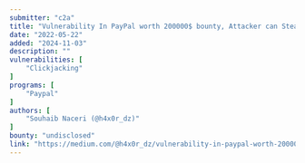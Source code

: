 ```yaml
---
submitter: "c2a"
title: "Vulnerability In PayPal worth 200000$ bounty, Attacker can Steal Your Balance by One-Click"
date: "2022-05-22"
added: "2024-11-03"
description: ""
vulnerabilities: [
    "Clickjacking"
]
programs: [
    "Paypal"
]
authors: [
    "Souhaib Naceri (@h4x0r_dz)"
]
bounty: "undisclosed"
link: "https://medium.com/@h4x0r_dz/vulnerability-in-paypal-worth-200000-bounty-attacker-can-steal-your-balance-by-one-click-2b358c1607cc"
---
```




